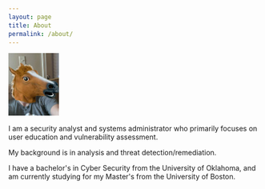 ```yaml
---
layout: page
title: About
permalink: /about/
---
```


<img src="_images/filephoto.jpg" style='width: 20%; height: 20%;'>

I am a security analyst and systems administrator who primarily focuses on user education and vulnerability assessment.

My background is in analysis and threat detection/remediation.

I have a bachelor's in Cyber Security from the University of Oklahoma, and am currently studying for my Master's from the University of Boston.

